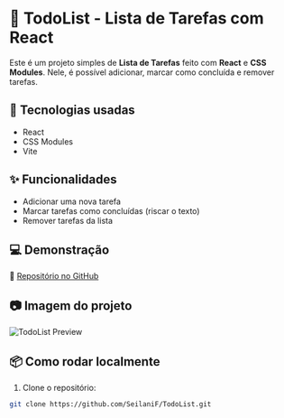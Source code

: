 # 📝 TodoList - Lista de Tarefas com React

Este é um projeto simples de **Lista de Tarefas** feito com **React** e **CSS Modules**. Nele, é possível adicionar, marcar como concluída e remover tarefas.

## 🚀 Tecnologias usadas

- React
- CSS Modules
- Vite

## ✨ Funcionalidades

- Adicionar uma nova tarefa
- Marcar tarefas como concluídas (riscar o texto)
- Remover tarefas da lista

## 💻 Demonstração
 
📂 [Repositório no GitHub](https://github.com/SeilaniF/TodoList)

## 📷 Imagem do projeto

![TodoList Preview](./caminho-da-sua-imagem.png)

## 📦 Como rodar localmente

1. Clone o repositório:

```bash
git clone https://github.com/SeilaniF/TodoList.git
